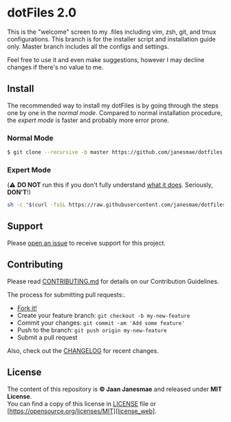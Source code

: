 # dotFiles 2.0

This is the "welcome" screen to my .files including vim, zsh, git, and tmux configurations. This branch is for the installer script and installation guide only. Master branch includes all the configs and settings.

Feel free to use it and even make suggestions, however I may decline changes if there's no value to me.

## Install

The recommended way to install my dotFiles is by going through the steps one by one in the *normal mode*. Compared to normal installation procedure, the *expert mode* is faster and probably more error prone.

### Normal Mode

```sh
$ git clone --recursive -b master https://github.com/janesmae/dotfiles.git ~/.files
```

### Expert Mode

(:warning: **DO NOT** run this if you don't fully understand [what it does](install.sh). Seriously, **DON'T**!)

```sh
sh -c "$(curl -fsSL https://raw.githubusercontent.com/janesmae/dotfiles/install/install.sh)"
```

## Support

Please [open an issue](https://github.com/janesmae/dotfiles/issues/new/choose) to receive support for this project.

## Contributing

Please read [CONTRIBUTING.md][contributing] for details on our Contribution Guidelines.

The process for submitting pull requests:.

* [Fork it!](fork)
* Create your feature branch: `git checkout -b my-new-feature`
* Commit your changes: `git commit -am 'Add some feature'`
* Push to the branch: `git push origin my-new-feature`
* Submit a pull request

Also, check out the [CHANGELOG][changelog] for recent changes.

## License

The content of this repository is **&copy; Jaan Janesmae** and released under **MIT License**.<br>
You can find a copy of this license in [LICENSE][license] file or [https://opensource.org/licenses/MIT][license_web].

[contributing]:   ./CONTRIBUTING.md
[license]:        ./LICENSE
[license_web]:    https://opensource.org/licenses/MIT
[changelog]:      https://github.com/janesmae/dotfiles/blob/master/CHANGELOG.md
[fork]:           https://github.com/janesmae/dotfiles/fork
